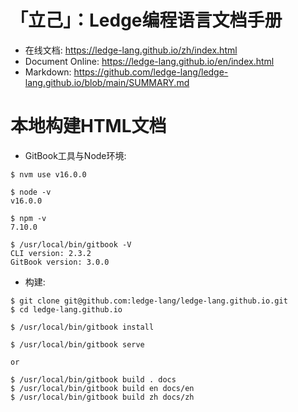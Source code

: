 # 「立己」：Ledge编程语言文档手册

- 在线文档: https://ledge-lang.github.io/zh/index.html
- Document Online: https://ledge-lang.github.io/en/index.html
- Markdown: https://github.com/ledge-lang/ledge-lang.github.io/blob/main/SUMMARY.md

# 本地构建HTML文档

- GitBook工具与Node环境:

```
$ nvm use v16.0.0

$ node -v
v16.0.0

$ npm -v
7.10.0

$ /usr/local/bin/gitbook -V
CLI version: 2.3.2
GitBook version: 3.0.0
```

- 构建:

```
$ git clone git@github.com:ledge-lang/ledge-lang.github.io.git
$ cd ledge-lang.github.io

$ /usr/local/bin/gitbook install

$ /usr/local/bin/gitbook serve

or

$ /usr/local/bin/gitbook build . docs
$ /usr/local/bin/gitbook build en docs/en
$ /usr/local/bin/gitbook build zh docs/zh
```

